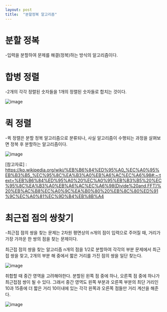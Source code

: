 ```yaml
---
layout: post
title:  "분할정복 알고리즘"
---
```


# 분할 정복
-입력을 분할하여 문제를 해결(정복)하는 방식의 알고리즘이다.

# 합병 정렬
-2개의 각각 정렬된 숫자들을 1개의 정렬된 숫자들로 합치는 것이다.

![image](https://user-images.githubusercontent.com/101350455/159417451-909d8e10-c2ef-49e1-934d-1f64a15994a8.png)

# 퀵 정렬
-퀵 정렬은 분할 정복 알고리즘으로 분류되나, 사실 알고리즘이 수행되는 과정을 살펴보면 정복 후 분할하는 알고리즘이다.

![image](https://user-images.githubusercontent.com/101350455/159418569-1febf100-e2a3-4249-a1eb-bbab47690cf8.png)

[참고자료] : https://ko.wikipedia.org/wiki/%EB%B6%84%ED%95%A0_%EC%A0%95%EB%B3%B5_%EC%95%8C%EA%B3%A0%EB%A6%AC%EC%A6%98#:~:text=%EB%B6%84%ED%95%A0%20%EC%A0%95%EB%B3%B5%20%EC%95%8C%EA%B3%A0%EB%A6%AC%EC%A6%98(Divide%20and,FFT)%20%EB%AC%B8%EC%A0%9C%EA%B0%80%20%EB%8C%80%ED%91%9C%EC%A0%81%EC%9D%B4%EB%8B%A4

# 최근접 점의 쌍찾기
-최근접 점의 쌍을 찾는 문제는 2차원 평면상의 n개의 점이 입력으로 주어질 때, 거리가 가장 가까운 한 쌍의 점을 찾는 문제이다.

최근접 점의 쌍을 찾는 알고리즘
n개의 점을 1/2로 분할하여 각각의 부분 문제에서 최근접 쌍을 찾고, 2개의 부분 해 중에서 짧은 거리를 가진 점의 쌍을 일단 찾는다.

![image](https://user-images.githubusercontent.com/101350455/159420284-b5d55065-0167-4045-96a4-6141f0deda96.png)

취합할 때 중간 영역을 고려해야한다. 분할된 왼쪽 점 중에 하나, 오른쪽 점 중에 하나가 최근접점 쌍이 될 수 있다. 그래서 중간 영역도 왼쪽 부분과 오른쪽 부분의 최단 거리인 10과 15중에 더 짧은 거리 10이내에 있는 각각 왼쪽과 오른쪽 점들만 거리 계산을 해준다.

![image](https://user-images.githubusercontent.com/101350455/159420421-8f2aabf0-a938-4d20-8949-f0fcd4d331b0.png)


